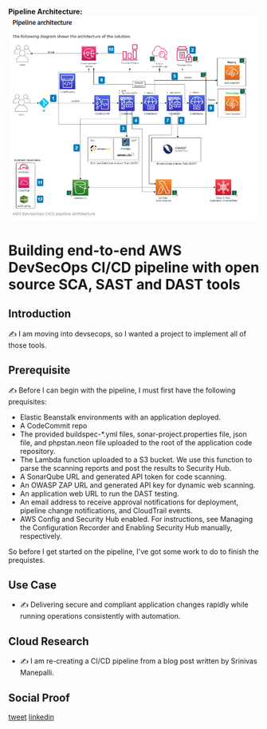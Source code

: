 <!-- This template removes the micro tutorial for a quicker post and removes images for a full template check out the 000-DAY-ARTICLE-LONG-TEMPLATE.MD-->

**Pipeline Architecture:**
![placeholder image](pipeline_architecture.png)

# Building end-to-end AWS DevSecOps CI/CD pipeline with open source SCA, SAST and DAST tools

## Introduction

✍️ I am moving into devsecops, so I wanted a project to implement all of those tools.

## Prerequisite

✍️ Before I can begin with the pipeline, I must first have the following prequisites:
- Elastic Beanstalk environments with an application deployed.
- A CodeCommit repo
- The provided buildspec-*.yml files, sonar-project.properties file, json file, and phpstan.neon file uploaded to the root of the application code repository.
- The Lambda function uploaded to a S3 bucket. We use this function to parse the scanning reports and post the results to Security Hub.
- A SonarQube URL and generated API token for code scanning.
- An OWASP ZAP URL and generated API key for dynamic web scanning.
- An application web URL to run the DAST testing.
- An email address to receive approval notifications for deployment, pipeline change notifications, and CloudTrail events.
- AWS Config and Security Hub enabled. For instructions, see Managing the Configuration Recorder and Enabling Security Hub manually, respectively.

So before I get started on the pipeline, I've got some work to do to finish the prequistes.

## Use Case

- ✍️ Delivering secure and compliant application changes rapidly while running operations consistently with automation.

## Cloud Research

- ✍️ I am re-creating a CI/CD pipeline from a blog post written by Srinivas Manepalli.

## Social Proof

[tweet](https://twitter.com/DemianJennings/status/1588975923789197312)
[linkedin](https://www.linkedin.com/posts/demian-jennings_100daysofcloud-activity-6994742581452582913--XIx?utm_source=share&utm_medium=member_desktop)